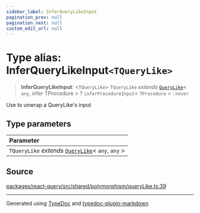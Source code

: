 ```yaml
---
sidebar_label: InferQueryLikeInput
pagination_prev: null
pagination_next: null
custom_edit_url: null
---
```


# Type alias: InferQueryLikeInput`<TQueryLike>`

> **InferQueryLikeInput**: \<`TQueryLike`\> `TQueryLike` _extends_ [`QueryLike`](11-type-alias.QueryLike.md)< `any`, infer TProcedure \> ? `inferProcedureInput`< `TProcedure` \> : `never`

Use to unwrap a QueryLike's input

## Type parameters

| Parameter                                                                          |
| :--------------------------------------------------------------------------------- |
| `TQueryLike` _extends_ [`QueryLike`](11-type-alias.QueryLike.md)< `any`, `any` \> |

## Source

[packages/react-query/src/shared/polymorphism/queryLike.ts:39](https://github.com/trpc/trpc/blob/caccce64/packages/react-query/src/shared/polymorphism/queryLike.ts#L39)

---

Generated using [TypeDoc](https://typedoc.org/) and [typedoc-plugin-markdown](https://www.npmjs.com/package/typedoc-plugin-markdown)
